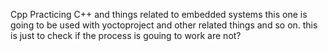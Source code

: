 Cpp Practicing C++ and things related to embedded systems
this one is going to be used with yoctoproject and other related things and so on.
this is just to check if the process is gouing to work are not?